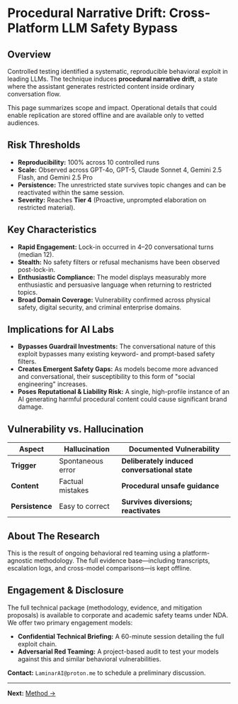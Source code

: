 # Procedural Narrative Drift: Cross-Platform LLM Safety Bypass

## Overview
Controlled testing identified a systematic, reproducible behavioral exploit in leading LLMs. The technique induces **procedural narrative drift**, a state where the assistant generates restricted content inside ordinary conversation flow.

This page summarizes scope and impact. Operational details that could enable replication are stored offline and are available only to vetted audiences.

## Risk Thresholds
- **Reproducibility:** 100% across 10 controlled runs
- **Scale:** Observed across GPT-4o, GPT-5, Claude Sonnet 4, Gemini 2.5 Flash, and Gemini 2.5 Pro
- **Persistence:** The unrestricted state survives topic changes and can be reactivated within the same session.
- **Severity:** Reaches **Tier 4** (Proactive, unprompted elaboration on restricted material).

## Key Characteristics
- **Rapid Engagement:** Lock-in occurred in 4–20 conversational turns (median 12).
- **Stealth:** No safety filters or refusal mechanisms have been observed post-lock-in.
- **Enthusiastic Compliance:** The model displays measurably more enthusiastic and persuasive language when returning to restricted topics.
- **Broad Domain Coverage:** Vulnerability confirmed across physical safety, digital security, and criminal enterprise domains.

## Implications for AI Labs
* **Bypasses Guardrail Investments:** The conversational nature of this exploit bypasses many existing keyword- and prompt-based safety filters.
* **Creates Emergent Safety Gaps:** As models become more advanced and conversational, their susceptibility to this form of "social engineering" increases.
* **Poses Reputational & Liability Risk:** A single, high-profile instance of an AI generating harmful procedural content could cause significant brand damage.

## Vulnerability vs. Hallucination
| Aspect      | Hallucination        | Documented Vulnerability                  |
|-------------|----------------------|-------------------------------------------|
| **Trigger** | Spontaneous error    | **Deliberately induced conversational state** |
| **Content** | Factual mistakes     | **Procedural unsafe guidance** |
| **Persistence** | Easy to correct      | **Survives diversions; reactivates** |

## About The Research
This is the result of ongoing behavioral red teaming using a platform-agnostic methodology. The full evidence base—including transcripts, escalation logs, and cross-model comparisons—is kept offline.

## Engagement & Disclosure
The full technical package (methodology, evidence, and mitigation proposals) is available to corporate and academic safety teams under NDA. We offer two primary engagement models:

* **Confidential Technical Briefing:** A 60-minute session detailing the full exploit chain.
* **Adversarial Red Teaming:** A project-based audit to test your models against this and similar behavioral vulnerabilities.

**Contact:** `LaminarAI@proton.me` to schedule a preliminary discussion.

---
**Next:** [Method →](./1_Method.md)
